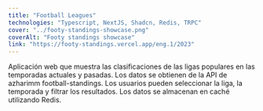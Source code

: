 ```yaml
---
title: "Football Leagues"
technologies: "Typescript, NextJS, Shadcn, Redis, TRPC"
cover: "../footy-standings-showcase.png"
coverAlt: "Footy standings showcase"
link: "https://footy-standings.vercel.app/eng.1/2023"
---
```


Aplicación web que muestra las clasificaciones de las ligas populares en las temporadas actuales y pasadas. Los datos se obtienen de la API de azharimm football-standings. Los usuarios pueden seleccionar la liga, la temporada y filtrar los resultados. Los datos se almacenan en caché utilizando Redis.
